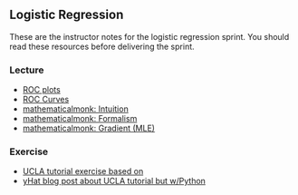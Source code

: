 ## Logistic Regression

These are the instructor notes for the logistic regression sprint.  You should read these resources before delivering the sprint.

### Lecture

* [ROC plots][1]
* [ROC Curves][1.01]
* [mathematicalmonk: Intuition][1.1]
* [mathematicalmonk: Formalism][1.2]
* [mathematicalmonk: Gradient (MLE)][1.3]

### Exercise

* [UCLA tutorial exercise based on][2]
* [yHat blog post about UCLA tutorial but w/Python][3]

[1]: https://cours.etsmtl.ca/sys828/REFS/A1/Fawcett_PRL2006.pdf
[1.01]: http://en.wikipedia.org/wiki/Receiver_operating_characteristic#Curves_in_ROC_space

<!-- mathematical monk videos -->

[1.1]: https://www.youtube.com/watch?v=-Z2a_mzl9LM
[1.2]: https://www.youtube.com/watch?v=_7b352zYicY
[1.3]: https://www.youtube.com/watch?v=hWLdFMccpTY

[2]: http://www.ats.ucla.edu/stat/r/dae/logit.htm
[3]: http://blog.yhathq.com/posts/logistic-regression-and-python.html